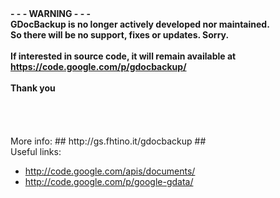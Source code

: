 <strong>
- - - WARNING - - - <br />
GDocBackup is no longer actively developed nor maintained.<br />
So there will be no support, fixes or updates. Sorry.<br />
<br />
If interested in source code, it will remain available at <br />
<a href='https://code.google.com/p/gdocbackup/'>https://code.google.com/p/gdocbackup/</a><br />
<br />
Thank you<br />
</strong>
<br />
<br />
<br />

<br />
More info:
## http://gs.fhtino.it/gdocbackup ##

<br>
Useful links:<br>
<ul><li><a href='http://code.google.com/apis/documents/'>http://code.google.com/apis/documents/</a>
</li><li><a href='http://code.google.com/p/google-gdata/'>http://code.google.com/p/google-gdata/</a></li></ul>

